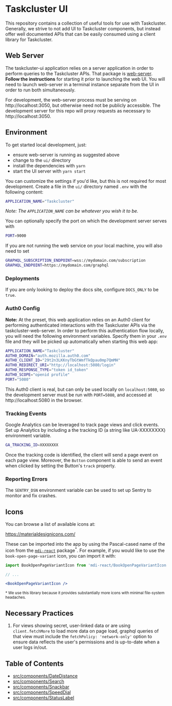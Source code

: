 # Taskcluster UI

This repository contains a collection of useful tools for use with Taskcluster.
Generally, we strive to not add UI to Taskcluster components, but instead offer
well documented APIs that can be easily consumed using a client library for
Taskcluster.

## Web Server

The taskcluster-ui application relies on a server application in order to
perform queries to the Taskcluster APIs. That package is
[web-server](../services/web-server).
**Follow the instructions** for starting it prior to launching
the web UI. You will need to launch web-server in a terminal
instance separate from the UI in order to run both simultaneously.

For development, the web-server process must be serving on
http://localhost:3050, but otherwise need not be publicly accessible. The
development server for this repo will proxy requests as necessary to
http://localhost:3050.

## Environment

To get started local development, just:

* ensure web-server is running as suggested above
* change to the `ui/` directory
* install the dependencies with `yarn`
* start the UI server with `yarn start`

You can customize the settings if you'd like, but this is not required for most development.
Create a file in the `ui/` directory named `.env` with the following content:

```bash
APPLICATION_NAME="Taskcluster"
```

_Note: The `APPLICATION_NAME` can be whatever you wish it to be._

You can optionally specify the port on which the development server serves with

```bash
PORT=9000
```

If you are not running the web service on your local machine, you will also need to set

```bash
GRAPHQL_SUBSCRIPTION_ENDPOINT=wss://mydomain.com/subscription
GRAPHQL_ENDPOINT=https://mydomain.com/graphql
```

### Deployments

If you are only looking to deploy the docs site, configure `DOCS_ONLY` to be `true`.

### Auth0 Config

**Note:** At the preset, this web application relies on an Auth0 client for
performing authenticated interactions with the Taskcluster APIs via the
taskcluster-web-server. In order to perform this authentication flow locally,
you will need the following environment variables. Specify them in your `.env`
file and they will be picked up automatically when starting this web app:

```bash
APPLICATION_NAME="Taskcluster"
AUTH0_DOMAIN="auth.mozilla.auth0.com"
AUTH0_CLIENT_ID="29t2n3LKKnyTbGtWmfTkQpau0mp7QmMH"
AUTH0_REDIRECT_URI="http://localhost:5080/login"
AUTH0_RESPONSE_TYPE="token id_token"
AUTH0_SCOPE="openid profile"
PORT="5080"
```

This Auth0 client is real, but can only be used locally on `localhost:5080`, so
the development server must be run with `PORT=5080`, and accessed at
http://localhost:5080 in the browser.

### Tracking Events

Google Analytics can be leveraged to track page views and click events.
Set up Analytics by including a the tracking ID (a string like UA-XXXXXXXX) environment variable.

```bash
GA_TRACKING_ID=XXXXXXXX
```

Once the tracking code is identified, the client will send a page event on each page view.
Moreover, the `Button` component is able to send an event when clicked by setting
the Button's `track` property.

### Reporting Errors

The `SENTRY_DSN` environment variable can be used to set up Sentry to monitor and fix crashes.

## Icons

You can browse a list of available icons at:

https://materialdesignicons.com/

These can be imported into the app by using the Pascal-cased name of the icon from the
[`mdi-react`](https://github.com/levrik/mdi-react) package<sup>*</sup>.
For example, if you would like to use the `book-open-page-variant` icon, you can import it with:

```jsx
import BookOpenPageVariantIcon from 'mdi-react/BookOpenPageVariantIcon';

// ...

<BookOpenPageVariantIcon />
```

<sup>* We use this library because it provides substantially more icons with minimal file-system headaches.</sup>

## Necessary Practices

1. For views showing secret, user-linked data or are using `client.fetchMore` to load more data
on page load, graphql queries of that view must include the `fetchPolicy: 'network-only'` option to ensure
data reflects the user's permissions and is up-to-date when a user logs in/out.

## Table of Contents

<!-- TOC BEGIN -->
* [src/components/DateDistance](src/components/DateDistance#readme)
* [src/components/Search](src/components/Search#readme)
* [src/components/Snackbar](src/components/Snackbar#readme)
* [src/components/SpeedDial](src/components/SpeedDial#readme)
* [src/components/StatusLabel](src/components/StatusLabel#readme)
<!-- TOC END -->
